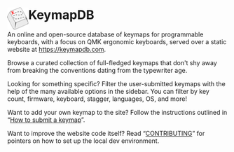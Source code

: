 <h1><img src="src/assets/svg/logo/light.svg" alt="Treasure map on a keycap" height=50px align="left">KeymapDB</h1>


An online and open-source database of keymaps for programmable keyboards, with a focus on QMK ergonomic keyboards, served over a static website at https://keymapdb.com.

Browse a curated collection of full-fledged keymaps that don't shy away from breaking the conventions dating from the typewriter age.

Looking for something specific? Filter the user-submitted keymaps with the help of the many available options in the sidebar. You can filter by key count, firmware, keyboard, stagger, languages, OS, and more!

Want to add your own keymap to the site? Follow the instructions outlined in “[How to submit a keymap](how_to_submit_a_keymap.md)”.

Want to improve the website code itself? Read “[CONTRIBUTING](CONTRIBUTING.md)” for pointers on how to set up the local dev environment.
